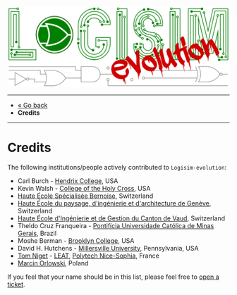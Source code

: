 [![Logisim-evolution](../artwork/logisim-evolution-logo.svg)](https://github.com/logisim-evolution/logisim-evolution)

---

* [« Go back](../README.md)
* **Credits**

---

# Credits #

The following institutions/people actively contributed to `Logisim-evolution`:

* Carl Burch - [Hendrix College](https://www.hendrix.edu/), USA
* Kevin Walsh - [College of the Holy Cross](http://www.holycross.edu/), USA
* [Haute École Spécialisée Bernoise](http://www.bfh.ch), Switzerland
* [Haute École du paysage, d'ingénierie et d'architecture de Genève](http://hepia.hesge.ch), Switzerland
* [Haute École d'Ingénierie et de Gestion du Canton de Vaud](http://www.heig-vd.ch), Switzerland
* Theldo Cruz Franqueira - [Pontifícia Universidade Católica de Minas Gerais](
https://www.pucminas.br/destaques/Paginas/default.aspx), Brazil
* Moshe Berman - [Brooklyn College](http://www.brooklyn.cuny.edu/), USA
* David H. Hutchens - [Millersville University](https://www.millersville.edu/), Pennsylvania, USA
* [Tom Niget](https://github.com/zdimension) - [LEAT](https://leat.univ-cotedazur.fr/), [Polytech Nice-Sophia](https://polytech.univ-cotedazur.fr/),
France
* [Marcin Orlowski](http://MarcinOrlowski.com), Poland

If you feel that your name should be in this list, please feel free
to [open a ticket](https://github.com/logisim-evolution/logisim-evolution/issues).
